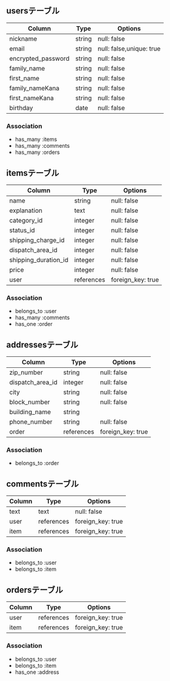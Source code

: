 
## usersテーブル
|Column            |Type     |Options                 |
|----------------- |---------|------------------------|
|nickname          |string   |null: false             |
|email             |string   |null: false,unique: true|
|encrypted_password|string   |null: false             |
|family_name       |string   |null: false             |
|first_name        |string   |null: false             |
|family_nameKana   |string   |null: false             |
|first_nameKana    |string   |null: false             |
|birthday          |date     |null: false             |
### Association
- has_many :items
- has_many :comments
- has_many :orders

## itemsテーブル
|Column              |Type     |Options           |
|--------------------|---------|------------------|
|name                |string    |null: false      |
|explanation         |text      |null: false      |
|category_id         |integer   |null: false      |
|status_id           |integer   |null: false      |
|shipping_charge_id  |integer   |null: false      |
|dispatch_area_id    |integer   |null: false      |
|shipping_duration_id|integer   |null: false      |
|price               |integer   |null: false      |
|user                |references|foreign_key: true|
### Association
- belongs_to :user
- has_many   :comments
- has_one    :order

## addressesテーブル
|Column            |Type     |Options           |
|------------------|---------|------------------|
|zip_number        |string   |null: false       |
|dispatch_area_id  |integer  |null: false       |
|city              |string   |null: false       |
|block_number      |string   |null: false       |
|building_name     |string   |                  |
|phone_number      |string   |null: false       |
|order             |references|foreign_key: true|
### Association
- belongs_to :order

## commentsテーブル
|Column|Type      |Options          |
|------|----------|-----------------|
|text  |text      |null: false      |
|user  |references|foreign_key: true|
|item  |references|foreign_key: true|
### Association
- belongs_to :user
- belongs_to :item

## ordersテーブル
|Column|Type      |Options          |
|------|--------- |-----------------|
|user  |references|foreign_key: true|
|item  |references|foreign_key: true|
### Association
- belongs_to :user
- belongs_to :item
- has_one    :address